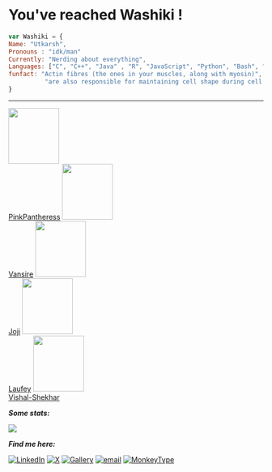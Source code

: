 # You've reached Washiki !



```javascript 
var Washiki = {
Name: "Utkarsh",
Pronouns : "idk/man"
Currently: "Nerding about everything",
Languages: ["C", "C++", "Java" , "R", "JavaScript", "Python", "Bash", "Rust", "HTML/CSS"],
funfact: "Actin fibres (the ones in your muscles, along with myosin)",  
          "are also responsible for maintaining cell shape during cell division!",
}
```
<!--
**Washiki/Washiki** is a ✨ _special_ ✨ repository because its `README.md` (this file) appears on your GitHub profile.

Here are some ideas to get you started:

- 🔭 I’m currently working on ...
- 🌱 I’m currently learning ...
- 👯 I’m looking to collaborate on ...
- 🤔 I’m looking for help with ...
- 💬 Ask me about ...
- 📫 How to reach me: ...
- 😄 Pronouns: ...
- ⚡ Fun fact: ...
-->
___
<!--spotify_start-->
[<img src = "{'height': 640, 'url': 'https://i.scdn.co/image/ab6761610000e5eb6bf10d74063b45938f5d8656', 'width': 640}" width = "100" height = "110" /><br>PinkPantheress](https://open.spotify.com/artist/78rUTD7y6Cy67W1RVzYs7t)
[<img src = "{'height': 640, 'url': 'https://i.scdn.co/image/ab6761610000e5ebf44b9228f7c27e00783d1c8d', 'width': 640}" width = "100" height = "110" /><br>Vansire](https://open.spotify.com/artist/6ft7JnxMyZhp7N52qzHymY)
[<img src = "{'height': 640, 'url': 'https://i.scdn.co/image/ab6761610000e5eb4111c95b5f430c3265c7304b', 'width': 640}" width = "100" height = "110" /><br>Joji](https://open.spotify.com/artist/3MZsBdqDrRTJihTHQrO6Dq)
[<img src = "{'height': 640, 'url': 'https://i.scdn.co/image/ab6761610000e5eb71eb8f92b86868400ed4e006', 'width': 640}" width = "100" height = "110" /><br>Laufey](https://open.spotify.com/artist/7gW0r5CkdEUMm42w9XpyZO)
[<img src = "{'height': 640, 'url': 'https://i.scdn.co/image/ab6761610000e5eb90b6c3d093f9b02aad628eaf', 'width': 640}" width = "100" height = "110" /><br>Vishal-Shekhar](https://open.spotify.com/artist/6Mv8GjQa7LKUGCAqa9qqdb)
<!--spotify_end-->

***Some stats:*** 

[![](https://github-readme-stats.vercel.app/api/top-langs/?username=Washiki&layout=compact&theme=dark)](https://github.com/anuraghazra/github-readme-stats)

***Find me here:***

[![LinkedIn](https://img.shields.io/badge/LinkedIn-%230077B5.svg?style=for-the-badge&logo=LinkedIn&logoColor=white)](www.linkedin.com/in/utkarsh-singh-402641269)
[![X](https://img.shields.io/badge/X-black.svg?style=for-the-badge&logo=X&logoColor=white)](https://x.com/HelicallyWound) 
[![Gallery](https://img.shields.io/badge/Instagram-E4405F?style=for-the-badge&logo=Instagram&logoColor=white)](https://www.instagram.com/washis.camera.roll/)
[![email](https://img.shields.io/badge/Email-D14836?style=for-the-badge&logo=gmail&logoColor=white)](mailto:iit2024052@iiita.ac.in)
[![MonkeyType](https://img.shields.io/badge/Monkeytype-e2b714?style=for-the-badge&logo=monkeytype&logoColor=white)](https://monkeytype.com/profile/Washikiballa)


